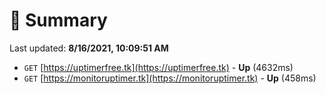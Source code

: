 # 📖 Summary
Last updated: **8/16/2021, 10:09:51 AM**

- `GET` [https://uptimerfree.tk](https://uptimerfree.tk) - **Up** (4632ms)
- `GET` [https://monitoruptimer.tk](https://monitoruptimer.tk) - **Up** (458ms)
